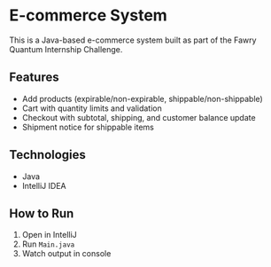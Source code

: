 # E-commerce System

This is a Java-based e-commerce system built as part of the Fawry Quantum Internship Challenge.

## Features

- Add products (expirable/non-expirable, shippable/non-shippable)
- Cart with quantity limits and validation
- Checkout with subtotal, shipping, and customer balance update
- Shipment notice for shippable items

## Technologies

- Java
- IntelliJ IDEA


## How to Run

1. Open in IntelliJ
2. Run `Main.java`
3. Watch output in console
